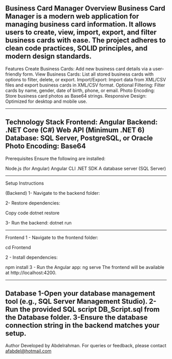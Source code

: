 Business Card Manager
Overview
Business Card Manager is a modern web application for managing business card information. It allows users to create, view, import, export, and filter business cards with ease. The project adheres to clean code practices, SOLID principles, and modern design standards.
---------------

Features
Create Business Cards: Add new business card details via a user-friendly form.
View Business Cards: List all stored business cards with options to filter, delete, or export.
Import/Export: Import data from XML/CSV files and export business cards in XML/CSV format.
Optional Filtering: Filter cards by name, gender, date of birth, phone, or email.
Photo Encoding: Store business card photos as Base64 strings.
Responsive Design: Optimized for desktop and mobile use.

------------------
Technology Stack
Frontend: Angular
Backend: .NET Core (C#) Web API (Minimum .NET 6)
Database: SQL Server, PostgreSQL, or Oracle
Photo Encoding: Base64
----------
Prerequisites
Ensure the following are installed:

Node.js (for Angular)
Angular CLI
.NET SDK
A database server (SQL Server)


-------------
Setup Instructions

(Backend)
1- Navigate to the backend folder:

2- Restore dependencies:

Copy code
dotnet restore

3- Run the backend:
dotnet run

--------------
Frontend
1 - Navigate to the frontend folder:

cd Frontend


2 - Install dependencies:

npm install
3 - Run the Angular app:
ng serve
The frontend will be available at http://localhost:4200.

-----------

Database
1-Open your database management tool (e.g., SQL Server Management Studio).
2-Run the provided SQL script DB_Script.sql from the Database folder.
3-Ensure the database connection string in the backend matches your setup.
----------------------
Author
Developed by Abdelrahman. For queries or feedback, please contact afabdel@hotmail.com